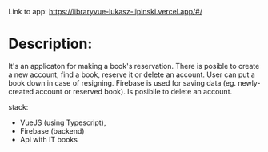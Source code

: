 Link to app: https://libraryvue-lukasz-lipinski.vercel.app/#/

# Description: 
It's an applicaton for making a book's reservation. There is posible to create a new account, find a book, reserve it or delete an account. User can put a book down in case of resigning. Firebase is used for saving data (eg. newly-created account or reserved book). Is posibile to delete an account.

stack: 
- VueJS (using Typescript),
- Firebase (backend)
- Api with IT books
